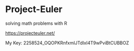 # Project-Euler

solving math problems with R

https://projecteuler.net/

My Key: 2258524_OQOPKRnfxmIJTdIxI4T9wPviBtCUBBOZ
